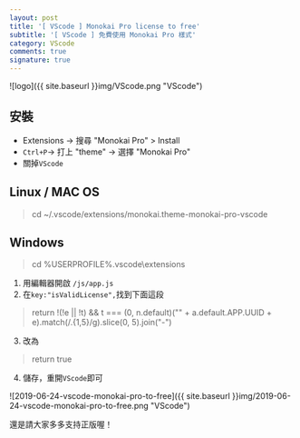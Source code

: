 ```yaml
---
layout: post
title: '[ VScode ] Monokai Pro license to free'
subtitle: '[ VScode ] 免費使用 Monokai Pro 樣式'
category: VScode
comments: true
signature: true
---
```


![logo]({{ site.baseurl }}img/VScode.png "VScode")

## 安裝
 - Extensions -> 搜尋 "Monokai Pro" > Install
 - `Ctrl+P`-> 打上 "theme" -> 選擇 "Monokai Pro"
 - 關掉`VScode`

## Linux / MAC OS
 > cd ~/.vscode/extensions/monokai.theme-monokai-pro-vscode<version>

## Windows
 > cd %USERPROFILE%\.vscode\extensions 

1. 用編輯器開啟 `/js/app.js`
2. 在`key:"isValidLicense",`找到下面這段
 > return !(!e \|\| !t) && t === (0, n.default)("" + a.default.APP.UUID + e).match(/.{1,5}/g).slice(0, 5).join("-")
3. 改為
 > return true
4. 儲存，重開`VScode`即可

![2019-06-24-vscode-monokai-pro-to-free]({{ site.baseurl }}img/2019-06-24-vscode-monokai-pro-to-free.png "VScode")

<div class="message">
    還是請大家多多支持正版喔！
</div>
